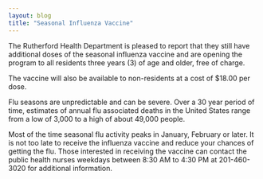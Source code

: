 ```yaml
---
layout: blog
title: "Seasonal Influenza Vaccine"
---
```


The Rutherford Health Department is pleased to report that they still have
additional doses of the seasonal influenza vaccine and are opening the program to
all residents three years (3) of age and older, free of charge. 

The vaccine will also be available to non-residents at a cost of $18.00 per dose.

Flu seasons are unpredictable and can be severe. Over a 30 year period of time,
estimates of annual flu associated deaths in the United States range from a low of
3,000 to a high of about 49,000 people.


Most of the time seasonal flu activity peaks in January, February or later. It is not
too late to receive the influenza vaccine and reduce your chances of getting the flu.
Those interested in receiving the vaccine can contact the public health nurses
weekdays between 8:30 AM to 4:30 PM at 201-460-3020 for additional
information.
